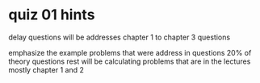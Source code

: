 # quiz 01 hints

delay questions will be addresses
chapter 1 to chapter 3 questions

emphasize the example problems that were address in questions
20% of theory questions
rest will be calculating problems that are in the lectures
mostly chapter 1 and 2
